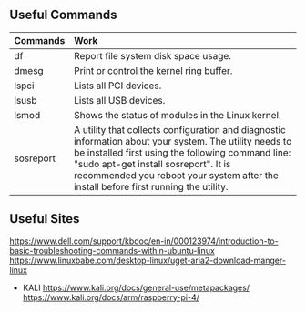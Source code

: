 ## Useful Commands
|Commands | Work |
|:--------|:-----|
| df	| Report file system disk space usage.	| 	df -h |
| dmesg		| Print or control the kernel ring buffer.	| 	dmesg |
| lspci		| Lists all PCI devices.	| 	lspci |
| lsusb		| Lists all USB devices.	| 	lsusb |
| lsmod		| Shows the status of modules in the Linux kernel.| lsmod |
| sosreport		| A utility that collects configuration and diagnostic information about your system. The utility needs to be installed first using the following command line: "sudo apt-get install sosreport". It is recommended you reboot your system after the install before first running the utility.	| 	sosreport |

## Useful Sites
https://www.dell.com/support/kbdoc/en-in/000123974/introduction-to-basic-troubleshooting-commands-within-ubuntu-linux
https://www.linuxbabe.com/desktop-linux/uget-aria2-download-manger-linux

- KALI
https://www.kali.org/docs/general-use/metapackages/
https://www.kali.org/docs/arm/raspberry-pi-4/

